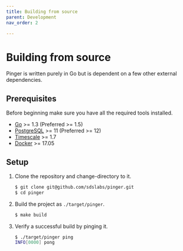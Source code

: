 ```yaml
---
title: Building from source
parent: Development
nav_order: 2

---
```


# Building from source

Pinger is written purely in Go but is dependent on a few other external
dependencies.

## Prerequisites

Before beginning make sure you have all the required tools installed.

- [Go](https://golang.org/doc/install) >= 1.3 (Preferred >= 1.5)
- [PostgreSQL](https://www.postgresql.org/download/) >= 11 (Preferred >= 12)
- [Timescale](https://docs.timescale.com/latest/getting-started/installation) >= 1.7
- [Docker](https://docs.docker.com/get-docker/) >= 17.05

## Setup

1. Clone the repository and change-directory to it.
   ```sh
   $ git clone git@github.com/sdslabs/pinger.git
   $ cd pinger
   ```

1. Build the project as `./target/pinger`.
   ```sh
   $ make build
   ```

1. Verify a successful build by pinging it.
   ```sh
   $ ./target/pinger ping
   INFO[0000] pong
   ```
